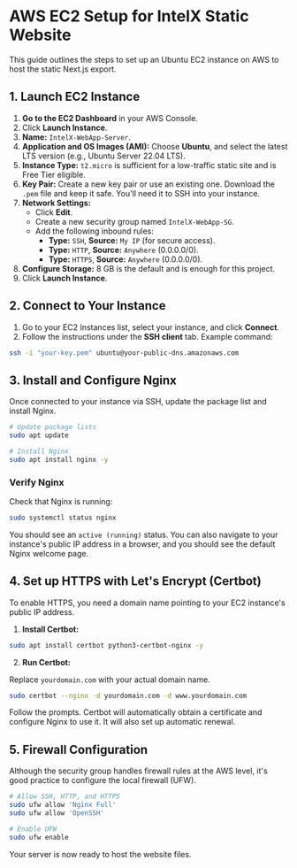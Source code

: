 # AWS EC2 Setup for IntelX Static Website

This guide outlines the steps to set up an Ubuntu EC2 instance on AWS to host the static Next.js export.

## 1. Launch EC2 Instance

1.  **Go to the EC2 Dashboard** in your AWS Console.
2.  Click **Launch Instance**.
3.  **Name:** `IntelX-WebApp-Server`.
4.  **Application and OS Images (AMI):** Choose **Ubuntu**, and select the latest LTS version (e.g., Ubuntu Server 22.04 LTS).
5.  **Instance Type:** `t2.micro` is sufficient for a low-traffic static site and is Free Tier eligible.
6.  **Key Pair:** Create a new key pair or use an existing one. Download the `.pem` file and keep it safe. You'll need it to SSH into your instance.
7.  **Network Settings:**
    *   Click **Edit**.
    *   Create a new security group named `IntelX-WebApp-SG`.
    *   Add the following inbound rules:
        *   **Type:** `SSH`, **Source:** `My IP` (for secure access).
        *   **Type:** `HTTP`, **Source:** `Anywhere` (0.0.0.0/0).
        *   **Type:** `HTTPS`, **Source:** `Anywhere` (0.0.0.0/0).
8.  **Configure Storage:** 8 GB is the default and is enough for this project.
9.  Click **Launch Instance**.

## 2. Connect to Your Instance

1.  Go to your EC2 Instances list, select your instance, and click **Connect**.
2.  Follow the instructions under the **SSH client** tab. Example command:

```bash
ssh -i "your-key.pem" ubuntu@your-public-dns.amazonaws.com
```

## 3. Install and Configure Nginx

Once connected to your instance via SSH, update the package list and install Nginx.

```bash
# Update package lists
sudo apt update

# Install Nginx
sudo apt install nginx -y
```

### Verify Nginx

Check that Nginx is running:

```bash
sudo systemctl status nginx
```

You should see an `active (running)` status. You can also navigate to your instance's public IP address in a browser, and you should see the default Nginx welcome page.

## 4. Set up HTTPS with Let's Encrypt (Certbot)

To enable HTTPS, you need a domain name pointing to your EC2 instance's public IP address.

1.  **Install Certbot:**

```bash
sudo apt install certbot python3-certbot-nginx -y
```

2.  **Run Certbot:**

Replace `yourdomain.com` with your actual domain name.

```bash
sudo certbot --nginx -d yourdomain.com -d www.yourdomain.com
```

Follow the prompts. Certbot will automatically obtain a certificate and configure Nginx to use it. It will also set up automatic renewal.

## 5. Firewall Configuration

Although the security group handles firewall rules at the AWS level, it's good practice to configure the local firewall (UFW).

```bash
# Allow SSH, HTTP, and HTTPS
sudo ufw allow 'Nginx Full'
sudo ufw allow 'OpenSSH'

# Enable UFW
sudo ufw enable
```

Your server is now ready to host the website files.
